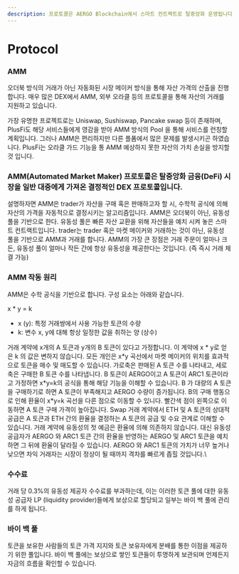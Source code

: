 ```yaml
---
description: 프로토콜은 AERGO Blockchain에서 스마트 컨트랙트로 탈중앙화 운영됩니다.
---
```


# Protocol

### AMM

&#x20;오더북 방식의 거래가 아닌 자동화된 시장 메이커 방식을 통해 자산 가격의 산출을 진행합니다. 매우 많은 DEX에서 AMM, 외부 오라클 등의 프로토콜을 통해 자산의 거래를 지원하고 있습니다.&#x20;

&#x20;가장 유명한 프로젝트로는 Uniswap, Sushiswap, Pancake swap 등이 존재하며, PlusFi도 해당 서비스들에게 영감을 받아 AMM 방식의 Pool 을 통해 서비스를 런칭할 계획입니다. 그러나 AMM은 편리하지만 다른 플폼에서 많은 문제를 발생시키곤 하였습니다. PlusFi는 오라클 가드 기능을 통 AMM 예상하지 못한 자산의 가치 손실을 방지할 것 입니다.



### AMM(Automated Market Maker) 프로토콜은 탈중앙화 금융(DeFi) 시장을 일반 대중에게 가져온 결정적인 DEX 프로토콜입니다.&#x20;

&#x20;설명하자면 AMM은 trader가 자산을 구매 혹은 판매하고자 할 시, 수학적 공식에 의해 자산의 가격을 자동적으로 결정시키는 알고리즘입니다. AMM은 오더북이 아닌, 유동성 풀을 기반으로 한다. 유동성 풀은 빠른 자산 교환을 위해 자산들을 예치 시켜 놓은 스마트 컨트랙트입니다. trader는  trader 혹은 마켓 메이커와 거래하는 것이 아닌, 유동성 풀을 기반으로 AMM과 거래를 합니다. AMM의 가장 큰 장점은 거래 주문이 얼마나 크든, 유동성 풀이 얼마나 작든 간에 항상 유동성을 제공한다는 것입니다. (즉 즉시 거래 체결 가능)



### **AMM 작동 원리**

&#x20;AMM은 수학 공식을 기반으로 합니다. 구성 요소는 아래와 같습니다.&#x20;

x \* y = k&#x20;

* x (y): 특정 거래쌍에서 사용 가능한 토큰의 수량
* k: 변수 x, y에 대해 항상 일정한 값을 취하는 양 (상수)

&#x20;거래 계약에 x개의 A 토큰과 y개의 B 토큰이 있다고 가정합니다. 이 계약에 x \* y로 얻은 k 의 값은 변하지 않습니다. 모든 개인은 x\*y 곡선에서 마켓 메이커의 위치를 효과적으로 토큰을 매수 및 매도할 수 있습니다. 가로축은 판매된 A 토큰 수를 나타내고, 세로축은 구매한 B 토큰 수를 나타냅니다. B 토큰이 AERGO이고 A 토큰이 ARC1 토큰이라고 가정하면 x\*y=k의 공식을 통해 해당 기능을 이해할 수 있습니다. B 가 대량의 A 토큰을 구매하기로 하면 A 토큰이 부족해지고 AERGO 수량이 증가됩니다. B의 구매 행동으로 인해 환율이 x\*y=k 곡선을 다른 점으로 이동할 수 있니다. 빨간색 점이 왼쪽으로 이동하면 A 토큰 구매 가격이 높아집니다. Swap 거래 계약에서 ETH 및 A 토큰의 상대적 공급은 A 토큰과 ETH 간의 환율을 결정하는 A 토큰의 공급 및 수요 관계로 이해할 수 있습니다. 거래 계약에 유동성의 첫 예금은 환율에 의해 의존하지 않습니다. 대신 유동성 공급자가 AERGO 와 ARC1 토큰 간의 환율을 반영하는 AERGO 및 ARC1 토큰을 예치하면 그 뒤에 환율이 달라질 수 있습니다. AERGO 와 ARC1 토큰의 가치가 너무 높거나 낮으면 차익 거래자는 시장이 정상이 될 때까지 격차를 빠르게 좁힐 것입니다.\


### 수수료

&#x20;거래 당 0.3%의 유동성 제공자 수수료를 부과하는데, 이는 이러한 토큰 풀에 대한 유동성 공급자 LP (liquidity provider)들에게 보상으로 할당되고 일부는 바이 백 풀에 관리를 하게 됩니다.



### 바이 백 풀

&#x20;토큰을 보유한 사람들의 토큰 가격 지지와 토큰 보유자에게 분배를 통한 이점을 제공하기 위한 풀입니다. 바이 백 풀에는 보상으로 쌓인 토큰들이 투명하게 보관되며 언제든지 자금의 흐름을 확인할 수 있습니다.





